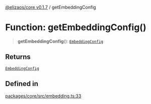 [@elizaos/core v0.1.7](../index.md) / getEmbeddingConfig

# Function: getEmbeddingConfig()

> **getEmbeddingConfig**(): [`EmbeddingConfig`](../type-aliases/EmbeddingConfig.md)

## Returns

[`EmbeddingConfig`](../type-aliases/EmbeddingConfig.md)

## Defined in

[packages/core/src/embedding.ts:33](https://github.com/elizaOS/eliza/blob/main/packages/core/src/embedding.ts#L33)
